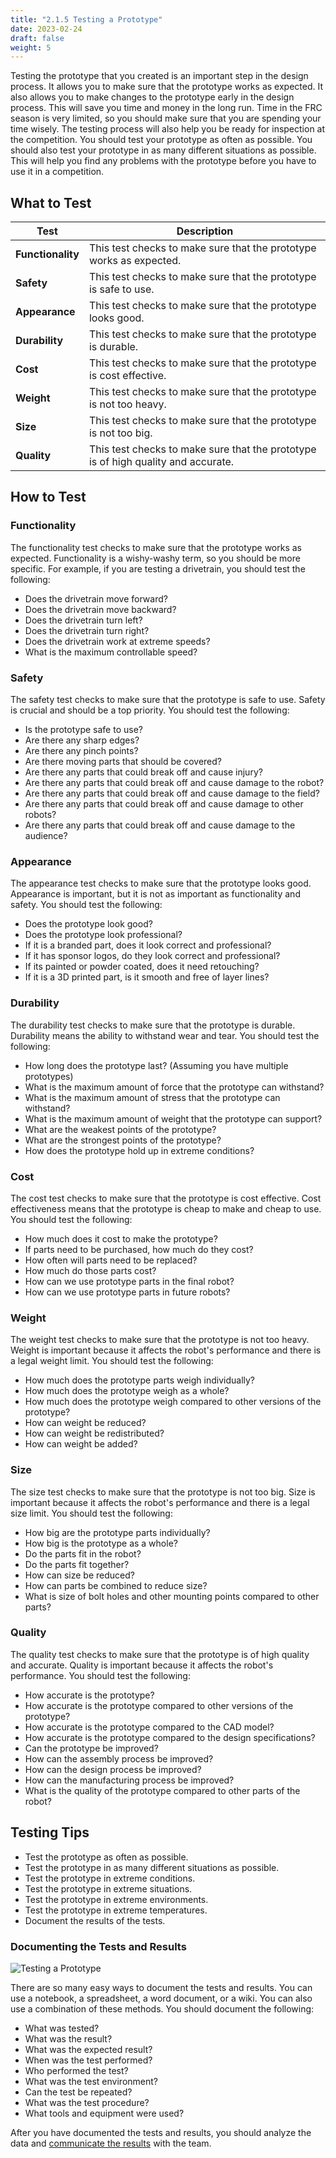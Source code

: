 ```yaml
---
title: "2.1.5 Testing a Prototype"
date: 2023-02-24
draft: false
weight: 5
---
```


Testing the prototype that you created is an important step in the design process. It allows you to make sure that the prototype works as expected. It also allows you to make changes to the prototype early in the design process. This will save you time and money in the long run. Time in the FRC season is very limited, so you should make sure that you are spending your time wisely. The testing process will also help you be ready for inspection at the competition. You should test your prototype as often as possible. You should also test your prototype in as many different situations as possible. This will help you find any problems with the prototype before you have to use it in a competition.

## What to Test

| **Test** | **Description** |
| --- | --- |
| **Functionality** | This test checks to make sure that the prototype works as expected. |
| **Safety** | This test checks to make sure that the prototype is safe to use. |
| **Appearance** | This test checks to make sure that the prototype looks good. |
| **Durability** | This test checks to make sure that the prototype is durable. |
| **Cost** | This test checks to make sure that the prototype is cost effective. |
| **Weight** | This test checks to make sure that the prototype is not too heavy. |
| **Size** | This test checks to make sure that the prototype is not too big. |
| **Quality** | This test checks to make sure that the prototype is of high quality and accurate. |

## How to Test

### Functionality

The functionality test checks to make sure that the prototype works as expected. Functionality is a wishy-washy term, so you should be more specific. For example, if you are testing a drivetrain, you should test the following:

- Does the drivetrain move forward?
- Does the drivetrain move backward?
- Does the drivetrain turn left?
- Does the drivetrain turn right?
- Does the drivetrain work at extreme speeds?
- What is the maximum controllable speed?

### Safety

The safety test checks to make sure that the prototype is safe to use. Safety is crucial and should be a top priority. You should test the following:

- Is the prototype safe to use?
- Are there any sharp edges?
- Are there any pinch points?
- Are there moving parts that should be covered?
- Are there any parts that could break off and cause injury?
- Are there any parts that could break off and cause damage to the robot?
- Are there any parts that could break off and cause damage to the field?
- Are there any parts that could break off and cause damage to other robots?
- Are there any parts that could break off and cause damage to the audience?

### Appearance

The appearance test checks to make sure that the prototype looks good. Appearance is important, but it is not as important as functionality and safety. You should test the following:

- Does the prototype look good?
- Does the prototype look professional?
- If it is a branded part, does it look correct and professional?
- If it has sponsor logos, do they look correct and professional?
- If its painted or powder coated, does it need retouching?
- If it is a 3D printed part, is it smooth and free of layer lines?

### Durability

The durability test checks to make sure that the prototype is durable. Durability means the ability to withstand wear and tear. You should test the following:

- How long does the prototype last? (Assuming you have multiple prototypes)
- What is the maximum amount of force that the prototype can withstand?
- What is the maximum amount of stress that the prototype can withstand?
- What is the maximum amount of weight that the prototype can support?
- What are the weakest points of the prototype?
- What are the strongest points of the prototype?
- How does the prototype hold up in extreme conditions?

### Cost

The cost test checks to make sure that the prototype is cost effective. Cost effectiveness means that the prototype is cheap to make and cheap to use. You should test the following:

- How much does it cost to make the prototype?
- If parts need to be purchased, how much do they cost?
- How often will parts need to be replaced?
- How much do those parts cost?
- How can we use prototype parts in the final robot?
- How can we use prototype parts in future robots?

### Weight

The weight test checks to make sure that the prototype is not too heavy. Weight is important because it affects the robot's performance and there is a legal weight limit. You should test the following:

- How much does the prototype parts weigh individually?
- How much does the prototype weigh as a whole?
- How much does the prototype weigh compared to other versions of the prototype?
- How can weight be reduced?
- How can weight be redistributed?
- How can weight be added?

### Size

The size test checks to make sure that the prototype is not too big. Size is important because it affects the robot's performance and there is a legal size limit. You should test the following:

- How big are the prototype parts individually?
- How big is the prototype as a whole?
- Do the parts fit in the robot?
- Do the parts fit together?
- How can size be reduced?
- How can parts be combined to reduce size?
- What is size of bolt holes and other mounting points compared to other parts?

### Quality

The quality test checks to make sure that the prototype is of high quality and accurate. Quality is important because it affects the robot's performance. You should test the following:

- How accurate is the prototype?
- How accurate is the prototype compared to other versions of the prototype?
- How accurate is the prototype compared to the CAD model?
- How accurate is the prototype compared to the design specifications?
- Can the prototype be improved?
- How can the assembly process be improved?
- How can the design process be improved?
- How can the manufacturing process be improved?
- What is the quality of the prototype compared to other parts of the robot?

## Testing Tips

- Test the prototype as often as possible.
- Test the prototype in as many different situations as possible.
- Test the prototype in extreme conditions.
- Test the prototype in extreme situations.
- Test the prototype in extreme environments.
- Test the prototype in extreme temperatures.
- Document the results of the tests.

### Documenting the Tests and Results

![Testing a Prototype](/images/engineering_design/design_process/mythbuster-science.gif)

There are so many easy ways to document the tests and results. You can use a notebook, a spreadsheet, a word document, or a wiki. You can also use a combination of these methods. You should document the following:

- What was tested?
- What was the result?
- What was the expected result?
- When was the test performed?
- Who performed the test?
- What was the test environment?
- Can the test be repeated?
- What was the test procedure?
- What tools and equipment were used?

After you have documented the tests and results, you should analyze the data and [communicate the results](/engineering_design/design_process/communicate_the_results) with the team.